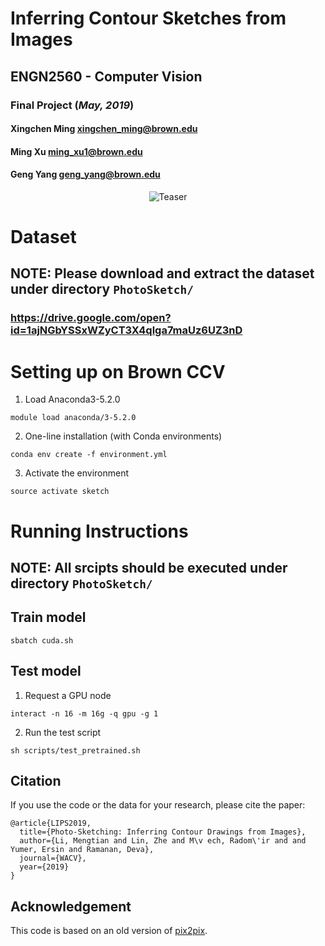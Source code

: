 # Inferring Contour Sketches from Images
## ENGN2560 - Computer Vision
### Final Project (*May, 2019*)


#### Xingchen Ming xingchen_ming@brown.edu 
#### Ming Xu ming_xu1@brown.edu 
#### Geng Yang   geng_yang@brown.edu

<p align="center"><img alt="Teaser" src="doc/teaser.jpg"></p>

# Dataset
## NOTE: Please download and extract the dataset under directory `PhotoSketch/`

### https://drive.google.com/open?id=1ajNGbYSSxWZyCT3X4qlga7maUz6UZ3nD

# Setting up on Brown CCV

1. Load Anaconda3-5.2.0

``` 
module load anaconda/3-5.2.0
```


2. One-line installation (with Conda environments)
```
conda env create -f environment.yml
```

3. Activate the environment
```
source activate sketch
```

# Running Instructions
## NOTE: All srcipts should be executed under directory `PhotoSketch/`
## Train model
```
sbatch cuda.sh
```
## Test model
1. Request a GPU node
```
interact -n 16 -m 16g -q gpu -g 1
```
2. Run the test script
```
sh scripts/test_pretrained.sh
```



## Citation
If you use the code or the data for your research, please cite the paper:

```
@article{LIPS2019,
  title={Photo-Sketching: Inferring Contour Drawings from Images},
  author={Li, Mengtian and Lin, Zhe and M\v ech, Radom\'ir and and Yumer, Ersin and Ramanan, Deva},
  journal={WACV},
  year={2019}
}
```

## Acknowledgement
This code is based on an old version of [pix2pix](https://github.com/junyanz/pytorch-CycleGAN-and-pix2pix/).


